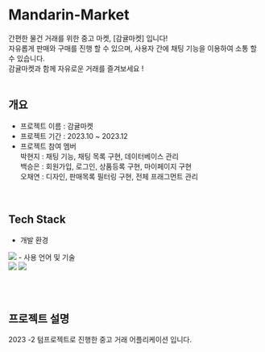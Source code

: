
# Mandarin-Market
간편한 물건 거래를 위한 중고 마켓, [감귤마켓] 입니다! <br>
자유롭게 판매와 구매를 진행 할 수 있으며, 사용자 간에 채팅 기능을 이용하여 소통 할 수 있습니다.<br>
감귤마켓과 함께 자유로운 거래를 즐겨보세요 ! <br><br>


## 개요
- 프로젝트 이름 : 감귤마켓
- 프로젝트 기간 : 2023.10 ~ 2023.12
- 프로젝트 참여 멤버<br>
  박현지 : 채팅 기능, 채팅 목록 구현, 데이터베이스 관리<br>
  백승은 : 회원가입, 로그인, 상품등록 구현, 마이페이지 구현<br>
  오채연 : 디자인, 판매목록 필터링 구현, 전체 프래그먼트 관리<br>
<br><br>

## Tech Stack
- 개발 환경<br>
<img src="https://img.shields.io/badge/androidstudio-34A853?style=for-the-badge&logo=androidstudio&logoColor=green">
- 사용 언어 및 기술<br>
<img src="https://img.shields.io/badge/kotlin-7F52FF?style=for-the-badge&logo=kotlin&logoColor=7F52FF">
<img src="https://img.shields.io/badge/firebase-FFCA28?style=for-the-badge&logo=firebase&logoColor=FFCA28">


<br><br>


## 프로젝트 설명
2023 -2 텀프로젝트로 진행한 중고 거래 어플리케이션 입니다. 





